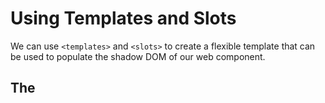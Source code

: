# Using Templates and Slots

We can use  ```<templates>``` and ```<slots>``` to create a flexible template that can be used to populate the shadow DOM of our web component.

## The <template> element

The <template> element is not rendered in the DOM, but it can be referenced using JavaScript.

```html
<template id="my-paragraph">
    <p>My Paragraph</p>
</template>
```

The above code will not be rendered until we reference it in JavaScript and then append it to the DOM.

```js
const template = document.getElementById("my-paragraph")
const templateContent = template.content
document.body.appendChild(templateContent)
```

## Using templates with web components

